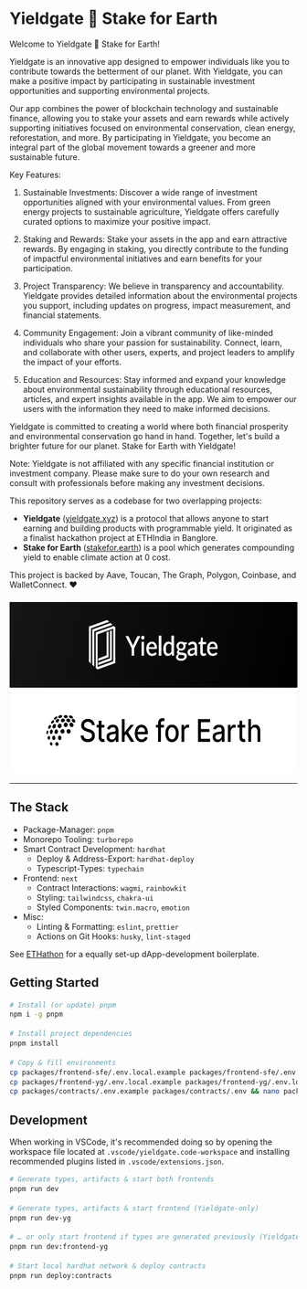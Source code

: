 # Yieldgate 🤝 Stake for Earth

Welcome to Yieldgate 🤝 Stake for Earth!

Yieldgate is an innovative app designed to empower individuals like you to contribute towards the betterment of our planet. With Yieldgate, you can make a positive impact by participating in sustainable investment opportunities and supporting environmental projects.

Our app combines the power of blockchain technology and sustainable finance, allowing you to stake your assets and earn rewards while actively supporting initiatives focused on environmental conservation, clean energy, reforestation, and more. By participating in Yieldgate, you become an integral part of the global movement towards a greener and more sustainable future.

Key Features:

1. Sustainable Investments: Discover a wide range of investment opportunities aligned with your environmental values. From green energy projects to sustainable agriculture, Yieldgate offers carefully curated options to maximize your positive impact.

2. Staking and Rewards: Stake your assets in the app and earn attractive rewards. By engaging in staking, you directly contribute to the funding of impactful environmental initiatives and earn benefits for your participation.

3. Project Transparency: We believe in transparency and accountability. Yieldgate provides detailed information about the environmental projects you support, including updates on progress, impact measurement, and financial statements.

4. Community Engagement: Join a vibrant community of like-minded individuals who share your passion for sustainability. Connect, learn, and collaborate with other users, experts, and project leaders to amplify the impact of your efforts.

5. Education and Resources: Stay informed and expand your knowledge about environmental sustainability through educational resources, articles, and expert insights available in the app. We aim to empower our users with the information they need to make informed decisions.

Yieldgate is committed to creating a world where both financial prosperity and environmental conservation go hand in hand. Together, let's build a brighter future for our planet. Stake for Earth with Yieldgate!

Note: Yieldgate is not affiliated with any specific financial institution or investment company. Please make sure to do your own research and consult with professionals before making any investment decisions.

This repository serves as a codebase for two overlapping projects:

- **Yieldgate** ([yieldgate.xyz](https://yieldgate.xyz)) is a protocol that allows anyone to start earning and building products with programmable yield. It originated as a finalist hackathon project at ETHIndia in Banglore.
- **Stake for Earth** ([stakefor.earth](https://stakefor.earth)) is a pool which generates compounding yield to enable climate action at 0 cost.

This project is backed by Aave, Toucan, The Graph, Polygon, Coinbase, and WalletConnect. ❤️

<img src="gh-cover.jpg" width="600" height="300" alt="Cover Image" style="margin-top:0.5rem;" />

---

## The Stack

- Package-Manager: `pnpm`
- Monorepo Tooling: `turborepo`
- Smart Contract Development: `hardhat`
  - Deploy & Address-Export: `hardhat-deploy`
  - Typescript-Types: `typechain`
- Frontend: `next`
  - Contract Interactions: `wagmi`, `rainbowkit`
  - Styling: `tailwindcss`, `chakra-ui`
  - Styled Components: `twin.macro`, `emotion`
- Misc:
  - Linting & Formatting: `eslint`, `prettier`
  - Actions on Git Hooks: `husky`, `lint-staged`

See [ETHathon](https://github.com/ethathon/ethathon) for a equally set-up dApp-development boilerplate.

## Getting Started

```bash
# Install (or update) pnpm
npm i -g pnpm

# Install project dependencies
pnpm install

# Copy & fill environments
cp packages/frontend-sfe/.env.local.example packages/frontend-sfe/.env.local && nano packages/frontend-sfe/.env.local
cp packages/frontend-yg/.env.local.example packages/frontend-yg/.env.local && nano packages/frontend-yg/.env.local
cp packages/contracts/.env.example packages/contracts/.env && nano packages/contracts/.env
```

## Development

When working in VSCode, it's recommended doing so by opening the workspace file located at `.vscode/yieldgate.code-workspace` and installing recommended plugins listed in `.vscode/extensions.json`.

```bash
# Generate types, artifacts & start both frontends
pnpm run dev

# Generate types, artifacts & start frontend (Yieldgate-only)
pnpm run dev-yg

# … or only start frontend if types are generated previously (Yieldgate-only)
pnpm run dev:frontend-yg

# Start local hardhat network & deploy contracts
pnpm run deploy:contracts
```
